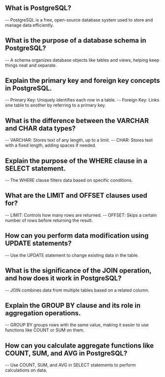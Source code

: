 ## What is PostgreSQL?

-- PostgreSQL is a free, open-source database system used to store and manage data efficiently.

## What is the purpose of a database schema in PostgreSQL?

-- A schema organizes database objects like tables and views, helping keep things neat and separate.

## Explain the primary key and foreign key concepts in PostgreSQL.

-- Primary Key: Uniquely identifies each row in a table.
-- Foreign Key: Links one table to another by referring to a primary key.

## What is the difference between the VARCHAR and CHAR data types?

-- VARCHAR: Stores text of any length, up to a limit.
-- CHAR: Stores text with a fixed length, adding spaces if needed.

## Explain the purpose of the WHERE clause in a SELECT statement.

-- The WHERE clause filters data based on specific conditions.

## What are the LIMIT and OFFSET clauses used for?

-- LIMIT: Controls how many rows are returned.
-- OFFSET: Skips a certain number of rows before returning the result.

## How can you perform data modification using UPDATE statements?

-- Use the UPDATE statement to change existing data in the table.

## What is the significance of the JOIN operation, and how does it work in PostgreSQL?

-- JOIN combines data from multiple tables based on a related column.

## Explain the GROUP BY clause and its role in aggregation operations.

-- GROUP BY groups rows with the same value, making it easier to use functions like COUNT or SUM on them.

## How can you calculate aggregate functions like COUNT, SUM, and AVG in PostgreSQL?

-- Use COUNT, SUM, and AVG in SELECT statements to perform calculations on data.
